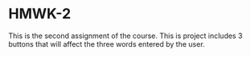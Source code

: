 # HMWK-2
This is the second assignment of the course. This is project includes 3 buttons that will affect the three words entered by the user. 

